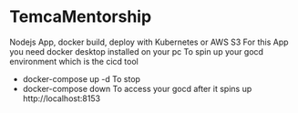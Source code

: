 # TemcaMentorship
Nodejs App, docker build, deploy with Kubernetes or AWS S3
For this App you need docker desktop installed on your pc
To spin up your gocd environment which is the cicd tool
- docker-compose up -d
To stop
- docker-compose down
To access your gocd after it spins up 
http://localhost:8153
